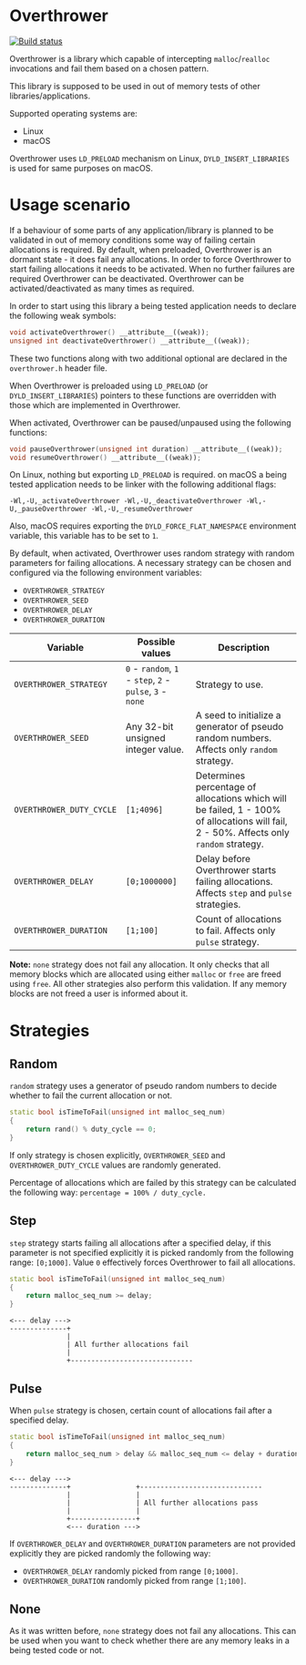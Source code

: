 # Overthrower

[![Build status](https://ci.appveyor.com/api/projects/status/0nvvreoe3ftw2cq3/branch/master?svg=true)](https://ci.appveyor.com/project/kutelev/overthrower/branch/master)

Overthrower is a library which capable of intercepting `malloc`/`realloc` invocations and fail them based on a chosen pattern.

This library is supposed to be used in out of memory tests of other libraries/applications.

Supported operating systems are:
* Linux
* macOS

Overthrower uses `LD_PRELOAD` mechanism on Linux, `DYLD_INSERT_LIBRARIES` is used for same purposes on macOS.

# Usage scenario

If a behaviour of some parts of any application/library is planned to be validated in out of memory conditions some way of failing certain allocations is required.
By default, when preloaded, Overthrower is an dormant state - it does fail any allocations.
In order to force Overthrower to start failing allocations it needs to be activated.
When no further failures are required Overthrower can be deactivated.
Overthrower can be activated/deactivated as many times as required.

In order to start using this library a being tested application needs to declare the following weak symbols:
```cpp
void activateOverthrower() __attribute__((weak));
unsigned int deactivateOverthrower() __attribute__((weak));
```

These two functions along with two additional optional are declared in the `overthrower.h` header file.

When Overthrower is preloaded using `LD_PRELOAD` (or `DYLD_INSERT_LIBRARIES`) pointers to these functions are overridden with those which are implemented in Overthrower.  

When activated, Overthrower can be paused/unpaused using the following functions:
```cpp
void pauseOverthrower(unsigned int duration) __attribute__((weak));
void resumeOverthrower() __attribute__((weak));
``` 

On Linux, nothing but exporting `LD_PRELOAD` is required. on macOS a being tested application needs to be linker with the following additional flags:
```
-Wl,-U,_activateOverthrower -Wl,-U,_deactivateOverthrower -Wl,-U,_pauseOverthrower -Wl,-U,_resumeOverthrower
```

Also, macOS requires exporting the `DYLD_FORCE_FLAT_NAMESPACE` environment variable, this variable has to be set to `1`.

By default, when activated, Overthrower uses random strategy with random parameters for failing allocations.
A necessary strategy can be chosen and configured via the following environment variables:
* `OVERTHROWER_STRATEGY`
* `OVERTHROWER_SEED`
* `OVERTHROWER_DELAY`
* `OVERTHROWER_DURATION`

	
| Variable | Possible values | Description |
| - | - | - |
| `OVERTHROWER_STRATEGY` | `0` - `random`, `1` - `step`, `2` - `pulse`, `3` - `none` | Strategy to use. |
| `OVERTHROWER_SEED` | Any 32-bit unsigned integer value. | A seed to initialize a generator of pseudo random numbers. Affects only `random` strategy. |
| `OVERTHROWER_DUTY_CYCLE` | `[1;4096]` | Determines percentage of allocations which will be failed, 1 - 100% of allocations will fail, 2 - 50%. Affects only `random` strategy. |
| `OVERTHROWER_DELAY` | `[0;1000000]` | Delay before Overthrower starts failing allocations. Affects `step` and `pulse` strategies. |
| `OVERTHROWER_DURATION` | `[1;100]` | Count of allocations to fail. Affects only `pulse` strategy. |

**Note:** `none` strategy does not fail any allocation. It only checks that all memory blocks which are allocated using either `malloc` or `free` are freed using `free`.
All other strategies also perform this validation. If any memory blocks are not freed a user is informed about it. 

# Strategies

## Random

`random` strategy uses a generator of pseudo random numbers to decide whether to fail the current allocation or not.

```cpp
static bool isTimeToFail(unsigned int malloc_seq_num)
{
    return rand() % duty_cycle == 0;
}
```

If only strategy is chosen explicitly, `OVERTHROWER_SEED` and `OVERTHROWER_DUTY_CYCLE` values are randomly generated.

Percentage of allocations which are failed by this strategy can be calculated the following way: `percentage = 100% / duty_cycle.`

## Step

`step` strategy starts failing all allocations after a specified delay, if this parameter is not specified explicitly it is picked randomly from the following range: `[0;1000]`.
Value `0` effectively forces Overthrower to fail all allocations.

```cpp
static bool isTimeToFail(unsigned int malloc_seq_num)
{
    return malloc_seq_num >= delay;
}
```

```
<--- delay --->
--------------+
              |
              | All further allocations fail
              |
              +------------------------------
```

## Pulse

When `pulse` strategy is chosen, certain count of allocations fail after a specified delay.

```cpp
static bool isTimeToFail(unsigned int malloc_seq_num)
{
    return malloc_seq_num > delay && malloc_seq_num <= delay + duration;
}
```

```
<--- delay --->
--------------+                +------------------------------
              |                |
              |                | All further allocations pass
              |                |
              +----------------+
              <--- duration --->
```

If `OVERTHROWER_DELAY` and `OVERTHROWER_DURATION` parameters are not provided explicitly they are picked randomly the following way:
* `OVERTHROWER_DELAY` randomly picked from range `[0;1000]`.
* `OVERTHROWER_DURATION` randomly picked from range `[1;100]`.

## None

As it was written before, `none` strategy does not fail any allocations.
This can be used when you want to check whether there are any memory leaks in a being tested code or not.
